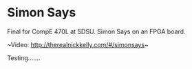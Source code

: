 # Simon Says 
  
  
Final for CompE 470L at SDSU. Simon Says on an FPGA board.  
  
~Video: http://therealnickkelly.com/#/simonsays~

Testing.......
